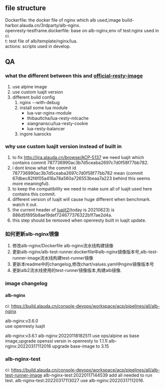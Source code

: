 ## file structure
Dockerfile: the docker file of nginx which alb used,image build-harbor.alauda.cn/3rdparty/alb-nginx.  
openresty-testframe.dockerfile: base on alb-nginx,env of test:nginx used in ci.  
t: test file of alb/template/nginx/lua.  
actions: scripts used in develop.  
## QA
### what the different between this and [official-resty-image](https://github.com/openresty/docker-openresty/blob/1.19.3.2-1/bionic/Dockerfile)
1. use alpine image
2. use custom luajit version
3. different build config
	1. nginx --with-debug
	2. install some lua module
		* lua-var-nginx-module
		* thibaultcha/lua-resty-mlcache
		* xiangnanscu/lua-resty-cookie
		* lua-resty-balancer
	3. ingore luarocks
### why use custom luajit version instead of built in
1. to fix http://jira.alauda.cn/browse/ACP-5137 we need luajit which contains commit 787736990ac3b7d5ceaba2697c7d0f58f77bb782.
2. i dont know what the commit id 787736990ac3b7d5ceaba2697c7d0f58f77bb782 mean (commit 67dbec82f4f05a416a78a560a726553beaa7a223 behind this seems more meaningful).
3. to keep the compatibility we need to make sure all of luajit used here contains this commit.
4. different version of luajit will cause huge different when benchmark. watch it out.
5. the current header of [luajit2](https://github.com/openresty/luajit2)(today is 20210623) is 886d5f895b8ae19def724677376322b1f7ae2d4a.
6. this step should be removed when openresty built in luajit update.
### 如何更新alb-nginx镜像
1. 修改alb-nginx/Dockerfile alb-nginx流水线构建镜像
2. 更新alb-nginx/alb-test-runner.dockerfile中alb-nginx镜像版本号,alb-test-runner-image流水线构建test-runner镜像
3. 更新本readme中的changelog,修改chart/values.yaml中nginx镜像版本号
5. 更新alb2流水线使用的test-runner镜像版本,构建alb镜像.
### image changelog
#### alb-nginx
ci: https://build.alauda.cn/console-devops/workspace/acp/pipelines/all/alb-nginx 

alb-nginx:v3.6.0  
	use openresty luajit

alb-nginx:v3.6.1
alb-nginx:20220118182511
	use ops/alpine as base image,upgrade openssl versin in openresty to 1.1.1l
alb-nginx:20220317112016
	upgrade base-image to 3.15


### alb-nginx-test
ci: https://build.alauda.cn/console-devops/workspace/acp/pipelines/all/alb-test-runner-image
alb-nginx-test:20220117144539
	add all needed to run test.
alb-nginx-test:20220317113027
	use alb-nginx:20220317112016.